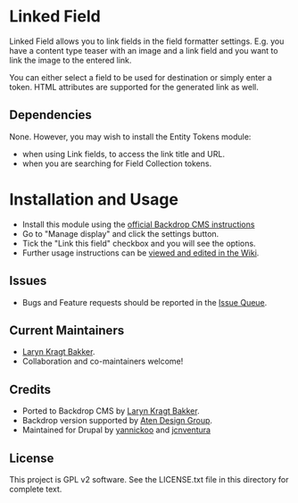 # Linked Field

Linked Field allows you to link fields in the field formatter settings. E.g. you
have a content type teaser with an image and a link field and you want to link
the image to the entered link.

You can either select a field to be used for destination or simply enter a
token. HTML attributes are supported for the generated link as well.

## Dependencies

None. However, you may wish to install the Entity Tokens module:

 - when using Link fields, to access the link title and URL.
 - when you are searching for Field Collection tokens.

# Installation and Usage

- Install this module using the [official Backdrop CMS instructions](https://backdropcms.org/guide/modules)
- Go to "Manage display" and click the settings button.
- Tick the "Link this field" checkbox and you will see the options.
- Further usage instructions can be [viewed and edited in the Wiki](https://github.com/backdrop-contrib/linked_field/wiki).

## Issues

 - Bugs and Feature requests should be reported in the [Issue Queue](https://github.com/backdrop-contrib/linked_field/issues).

## Current Maintainers

 - [Laryn Kragt Bakker](https://github.com/laryn).
 - Collaboration and co-maintainers welcome!

## Credits

 - Ported to Backdrop CMS by [Laryn Kragt Bakker](https://github.com/laryn).
 - Backdrop version supported by [Aten Design Group](https://aten.io).
 - Maintained for Drupal by [yannickoo](https://www.drupal.org/u/yannickoo) and
   [jcnventura](https://www.drupal.org/u/jcnventura)

 ## License

This project is GPL v2 software. See the LICENSE.txt file in this directory for
complete text.
